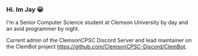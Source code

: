 ### Hi. Im Jay 😀 
I'm a Senior Computer Science student at Clemson University by day and an avid programmer by night. 

Current admin of the ClemsonCPSC Discord Server and lead maintainer on the ClemBot project https://github.com/ClemsonCPSC-Discord/ClemBot. 
<!--
**Jay-Madden/Jay-Madden** is a ✨ _special_ ✨ repository because its `README.md` (this file) appears on your GitHub profile.

Here are some ideas to get you started:

- 🔭 I’m currently working on ...
- 🌱 I’m currently learning ...
- 👯 I’m looking to collaborate on ...
- 🤔 I’m looking for help with ...
- 💬 Ask me about ...
- 📫 How to reach me: ...
- 😄 Pronouns: ...
- ⚡ Fun fact: ...
-->
